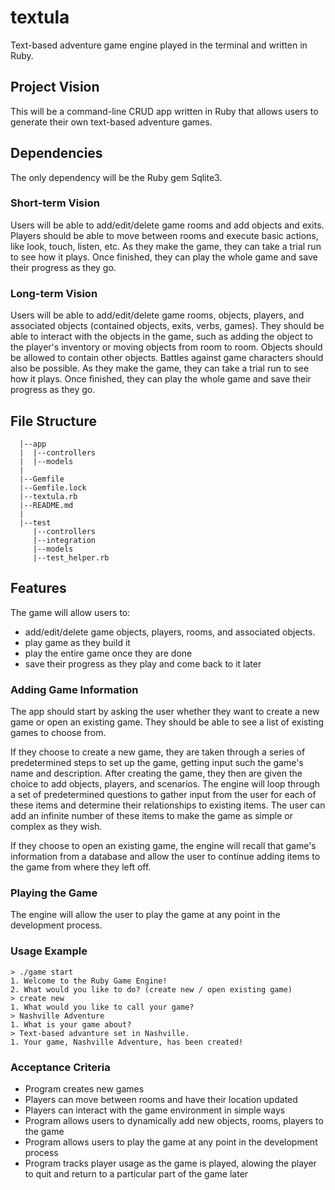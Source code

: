 # textula
Text-based adventure game engine played in the terminal and written in Ruby.

## Project Vision

This will be a command-line CRUD app written in Ruby that allows users to
generate their own text-based adventure games.

## Dependencies

The only dependency will be the Ruby gem Sqlite3.

### Short-term Vision
Users will be able to add/edit/delete game rooms and add objects and
exits. Players should be able to move between rooms and execute basic
actions, like look, touch, listen, etc. As they make the game, they can take a trial run to see
how it plays. Once finished, they can play the whole game and save their
progress as they go.


### Long-term Vision

Users will be able to add/edit/delete game rooms, objects, players,
and associated objects (contained objects, exits, verbs, games). They should be able to interact with the objects in the game, such as adding the object to the player's inventory or moving objects from room to room. Objects should be allowed to contain other objects. Battles against game characters should also be possible. As they make the game, they can take a trial run to see
how it plays. Once finished, they can play the whole game and save their
progress as they go.

## File Structure

      |--app
      |  |--controllers
      |  |--models
      |
      |--Gemfile
      |--Gemfile.lock
      |--textula.rb
      |--README.md
      |
      |--test
         |--controllers
         |--integration
         |--models
         |--test_helper.rb


## Features

The game will allow users to:

* add/edit/delete game objects, players, rooms, and associated objects.
* play game as they build it
* play the entire game once they are done
* save their progress as they play and come back to it
  later

### Adding Game Information

The app should start by asking the user whether they want to create a
new game or open an existing game. They should be able to see a list of
existing games to choose from.

If they choose to create a new game, they are taken through a series of
predetermined steps to set up the game, getting input such the game's
name and description. After creating the game, they then are
given the choice to add objects, players, and scenarios. The engine will
loop through a set of predetermined questions to gather input from the
user for each of these items and determine their relationships to
existing items. The user can add an infinite number of
these items to make the game as simple or complex as they wish.

If they choose to open an existing game, the engine will recall that
game's information from a database and allow the user to continue adding
items to the game from where they left off.

### Playing the Game

The engine will allow the user to play the game at any point in the
development process.

### Usage Example

    > ./game start
    1. Welcome to the Ruby Game Engine!
    2. What would you like to do? (create new / open existing game)
    > create new
    1. What would you like to call your game?
    > Nashville Adventure
    1. What is your game about?
    > Text-based advanture set in Nashville.
    1. Your game, Nashville Adventure, has been created!

### Acceptance Criteria

* Program creates new games
* Players can move between rooms and have their location updated
* Players can interact with the game environment in simple ways
* Program allows users to dynamically add new objects, rooms,
  players to the game
* Program allows users to play the game at any point in the development
  process
* Program tracks player usage as the game is played, alowing the player
  to quit and return to a particular part of the game later
